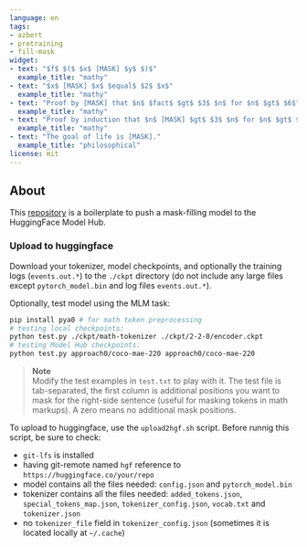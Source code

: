 ```yaml
---
language: en
tags:
- azbert
- pretraining
- fill-mask
widget:
- text: "$f$ $($ $x$ [MASK] $y$ $)$"
  example_title: "mathy"
- text: "$x$ [MASK] $x$ $equal$ $2$ $x$"
  example_title: "mathy"
- text: "Proof by [MASK] that $n$ $fact$ $gt$ $3$ $n$ for $n$ $gt$ $6$"
  example_title: "mathy"
- text: "Proof by induction that $n$ [MASK] $gt$ $3$ $n$ for $n$ $gt$ $6$"
  example_title: "mathy"
- text: "The goal of life is [MASK]."
  example_title: "philosophical"
license: mit
---
```


## About
This [repository](https://github.com/approach0/azbert) is a boilerplate to push a mask-filling model to the HuggingFace Model Hub.

### Upload to huggingface
Download your tokenizer, model checkpoints, and optionally the training logs (`events.out.*`) to the `./ckpt` directory (do not include any large files except `pytorch_model.bin` and log files `events.out.*`).

Optionally, test model using the MLM task:
```sh
pip install pya0 # for math token preprocessing
# testing local checkpoints:
python test.py ./ckpt/math-tokenizer ./ckpt/2-2-0/encoder.ckpt
# testing Model Hub checkpoints:
python test.py approach0/coco-mae-220 approach0/coco-mae-220
```
> **Note**  
> Modify the test examples in `test.txt` to play with it.
> The test file is tab-separated, the first column is additional positions you want to mask for the right-side sentence (useful for masking tokens in math markups).
> A zero means no additional mask positions.

To upload to huggingface, use the `upload2hgf.sh` script.
Before runnig this script, be sure to check:
* `git-lfs` is installed
* having git-remote named `hgf` reference to `https://huggingface.co/your/repo`
* model contains all the files needed: `config.json` and `pytorch_model.bin`
* tokenizer contains all the files needed: `added_tokens.json`, `special_tokens_map.json`, `tokenizer_config.json`, `vocab.txt` and `tokenizer.json`
* no `tokenizer_file` field in `tokenizer_config.json` (sometimes it is located locally at `~/.cache`)
